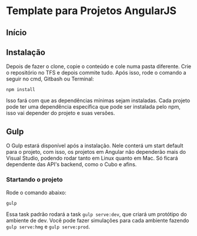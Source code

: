 # Template para Projetos AngularJS
## Início

## Instalação

Depois de fazer o clone, copie o conteúdo e cole numa pasta diferente. Crie o repositório no TFS e depois commite tudo. Após isso, rode o comando a seguir no cmd, Gitbash ou Terminal:

```
npm install
```

Isso fará com que as dependências mínimas sejam instaladas. Cada projeto pode ter uma dependência específica que pode ser instalada pelo npm, isso vai depender do projeto e suas versões.

## Gulp

O Gulp estará disponível após a instalação. Nele conterá um start default para o projeto, com isso, os projetos em Angular não dependerão mais do Visual Studio, podendo rodar tanto em Linux quanto em Mac. Só ficará dependente das API's backend, como o Cubo e afins.

### Startando o projeto

Rode o comando abaixo:

```
gulp
```

Essa task padrão rodará a task `gulp serve:dev`, que criará um protótipo do ambiente de dev. Você pode fazer simulações para cada ambiente fazendo `gulp serve:hmg` e `gulp serve:prod`.
